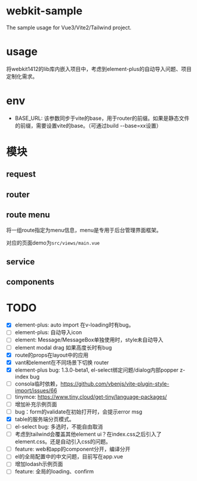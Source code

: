 # webkit-sample

The sample usage for Vue3/Vite2/Tailwind project.

# usage

将webkit1412的lib库内嵌入项目中，考虑到element-plus的自动导入问题、项目定制化需求。

# env

- BASE_URL: 该参数同步于vite的base，用于router的前缀。如果是静态文件的前缀，需要设置vite的base。（可通过build --base=xx设置）

# 模块

## request

## router

## route menu

将一组route指定为menu信息，menu是专用于后台管理界面框架。

对应的页面demo为`src/views/main.vue`

## service

## components

# TODO

- [x] element-plus: auto import 在v-loading时有bug。
- [ ] element-plus: 自动导入icon
- [ ] element: Message/MessageBox单独使用时，style未自动导入
- [ ] element modal drag 如果高度长时有bug
- [x] route的props在layout中的应用
- [x] vant和element在不同场景下切换 router
- [x] element-plus bug: 1.3.0-beta1, el-select绑定问题/dialog内部popper z-index bug
- [ ] consola临时依赖，https://github.com/vbenjs/vite-plugin-style-import/issues/66
- [ ] tinymce: https://www.tiny.cloud/get-tiny/language-packages/
- [ ] 增加补充示例页面
- [ ] bug：form的validate在初始打开时，会提示error msg
- [x] table的服务端分页模式。
- [ ] el-select bug: 多选时，不能自由取消
- [ ] 考虑到tailwind会覆盖其他element ui？在index.css之后引入了element.css。还是自动引入css的问题。
- [ ] feature: web和app的component分开，编译分开
- [ ] el的全局配置中的中文问题，目前写在app.vue
- [ ] 增加lodash示例页面
- [ ] feature: 全局的loading、confirm
